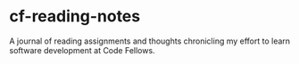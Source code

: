 # cf-reading-notes
A journal of reading assignments and thoughts chronicling my effort to learn software development at Code Fellows.
